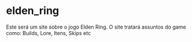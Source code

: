 # elden_ring
Este será um site sobre o jogo Elden Ring. O site tratará assuntos do game como: Builds, Lore, Itens, Skips etc
